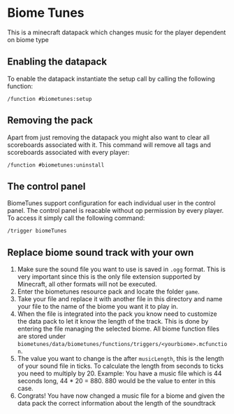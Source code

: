 # Biome Tunes

This is a minecraft datapack which changes music for the player dependent on biome type

## Enabling the datapack
To enable the datapack instantiate the setup call by calling the following function:
```
/function #biometunes:setup
```

## Removing the pack
Apart from just removing the datapack you might also want to clear all scoreboards associated with it. This command will remove all tags and scoreboards associated with every player:
```
/function #biometunes:uninstall
```

## The control panel
BiomeTunes support configuration for each individual user in the control panel. The control panel is reacable without op permission by every player. To access it simply call the following command:  
```
/trigger biomeTunes
```

## Replace biome sound track with your own
1. Make sure the sound file you want to use is saved in `.ogg` format. This is very important since this is the only file extension supported by Minecraft, all other formats will not be executed.
2. Enter the biometunes resource pack and locate the folder `game`. 
3. Take your file and replace it with another file in this directory and name your file to the name of the biome you want it to play in.
4. When the file is integrated into the pack you know need to customize the data pack to let it know the length of the track. This is done by entering the file managing the selected biome. All biome function files are stored under `biometunes/data/biometunes/functions/triggers/<yourbiome>.mcfunction`. 
5. The value you want to change is the after `musicLength`, this is the length of your sound file in ticks. To calculate the length from seconds to ticks you need to multiply by 20. Example: You have a music file which is 44 seconds long, 44 * 20 = 880. 880 would be the value to enter in this case.
6. Congrats! You have now changed a music file for a biome and given the data pack the correct information about the length of the soundtrack
